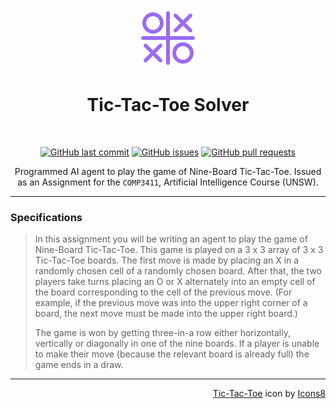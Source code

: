 <p align="center">
  <img src="assets/icon.png" alt="Tic-Tac-Toe Icon">
</p>
<h1 align="center">
  Tic-Tac-Toe Solver
</h1>
<br>
<p align="center">
  <a href="https://github.com/hello-andrew-yan/relink/commits/master">
    <img alt="GitHub last commit" src="https://img.shields.io/github/last-commit/hello-andrew-yan/relink?style=flat-square""></a>
  <a href="https://github.com/hello-andrew-yan/relink/issues">
    <img alt="GitHub issues" src="https://img.shields.io/github/issues-raw/hello-andrew-yan/relink?style=flat-square""></a>
  <a href="https://github.com/hello-andrew-yan/relink/pulls">
    <img alt="GitHub pull requests" src="https://img.shields.io/github/issues-pr-raw/hello-andrew-yan/relink?style=flat-square""></a>
</p>
<p align="center">
  Programmed AI agent to play the game of Nine-Board Tic-Tac-Toe. Issued as an Assignment for the <code>COMP3411</code>, Artificial Intelligence Course (UNSW).
</p>

---

### Specifications
> In this assignment you will be writing an agent to play the game of Nine-Board Tic-Tac-Toe. This game is played on a 3 x 3 array of 3 x 3 Tic-Tac-Toe boards. The first move is made by placing an X in a randomly chosen cell of a randomly chosen board. After that, the two players take turns placing an O or X alternately into an empty cell of the board corresponding to the cell of the previous move. (For example, if the previous move was into the upper right corner of a board, the next move must be made into the upper right board.)
> 
> The game is won by getting three-in-a row either horizontally, vertically or diagonally in one of the nine boards. If a player is unable to make their move (because the relevant board is already full) the game ends in a draw. 
---

<p align="right">
  <a target="_blank" href="https://icons8.com/icon/QBVxjvVHuzKj/tic-tac-toe">Tic-Tac-Toe</a> icon by <a target="_blank" href="https://icons8.com">Icons8</a>
</p>
